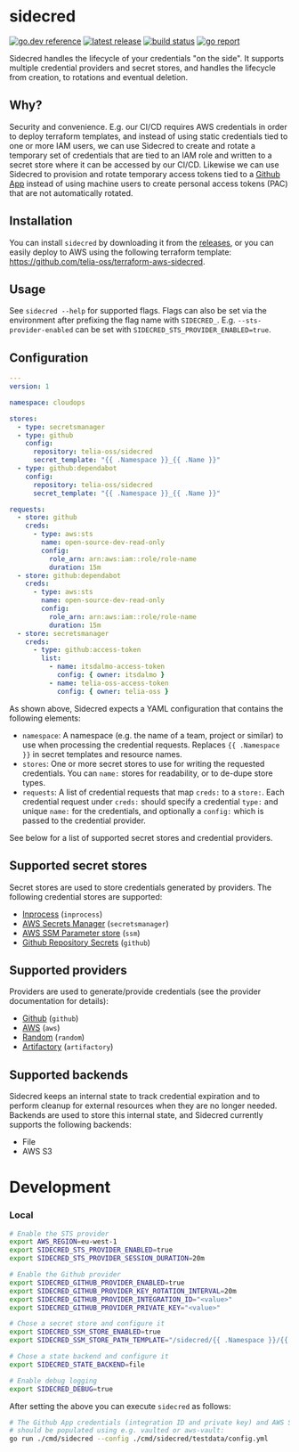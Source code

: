 # sidecred

[![go.dev reference](https://img.shields.io/badge/go.dev-reference-007d9c?logo=go&logoColor=white&style=flat-square)](https://pkg.go.dev/github.com/telia-oss/sidecred)
[![latest release](https://img.shields.io/github/v/release/telia-oss/sidecred?style=flat-square)](https://github.com/telia-oss/sidecred/releases/latest)
[![build status](https://img.shields.io/github/workflow/status/telia-oss/sidecred/workflow?label=build&logo=github&style=flat-square)](https://github.com/telia-oss/sidecred/actions?query=workflow%3Atest)
[![go report](https://goreportcard.com/badge/github.com/telia-oss/sidecred?style=flat-square)](https://goreportcard.com/report/github.com/telia-oss/sidecred)

Sidecred handles the lifecycle of your credentials "on the side". It supports multiple credential providers and secret
stores,
and handles the lifecycle from creation, to rotations and eventual deletion.

## Why?

Security and convenience. E.g. our CI/CD requires AWS credentials in order to deploy terraform templates, and instead of
using static credentials tied to one or more IAM users, we can use Sidecred to create and rotate a temporary set of
credentials
that are tied to an IAM role and written to a secret store where it can be accessed by our CI/CD. Likewise we can use
Sidecred
to provision and rotate temporary access tokens tied to a [Github App](https://developer.github.com/apps/) instead of
using
machine users to create personal access tokens (PAC) that are not automatically rotated.

## Installation

You can install `sidecred` by downloading it from the [releases](https://github.com/telia-oss/sidecred/releases), or you
can easily deploy to AWS using the following terraform template: https://github.com/telia-oss/terraform-aws-sidecred.

## Usage

See `sidecred --help` for supported flags. Flags can also be set via the environment after prefixing the flag name with
`SIDECRED_`. E.g. `--sts-provider-enabled` can be set with `SIDECRED_STS_PROVIDER_ENABLED=true`.

## Configuration

```yaml
---
version: 1

namespace: cloudops

stores:
  - type: secretsmanager
  - type: github
    config:
      repository: telia-oss/sidecred
      secret_template: "{{ .Namespace }}_{{ .Name }}"
  - type: github:dependabot
    config:
      repository: telia-oss/sidecred
      secret_template: "{{ .Namespace }}_{{ .Name }}"

requests:
  - store: github
    creds:
      - type: aws:sts
        name: open-source-dev-read-only
        config:
          role_arn: arn:aws:iam::role/role-name
          duration: 15m
  - store: github:dependabot
    creds:
      - type: aws:sts
        name: open-source-dev-read-only
        config:
          role_arn: arn:aws:iam::role/role-name
          duration: 15m          
  - store: secretsmanager
    creds:
      - type: github:access-token
        list:
          - name: itsdalmo-access-token
            config: { owner: itsdalmo }
          - name: telia-oss-access-token
            config: { owner: telia-oss }
```

As shown above, Sidecred expects a YAML configuration that contains the following elements:

- `namespace`: A namespace (e.g. the name of a team, project or similar) to use when processing the credential requests.
  Replaces `{{ .Namespace }}` in secret templates and resource names.
- `stores`: One or more secret stores to use for writing the requested credentials. You can `name:` stores for
  readability,
  or to de-dupe store types.
- `requests`: A list of credential requests that map `creds:` to a `store:`. Each credential request under `creds:`
  should
  specify a credential `type:` and unique `name:` for the credentials, and optionally a `config:` which is passed to the
  credential provider.

See below for a list of supported secret stores and credential providers.

## Supported secret stores

Secret stores are used to store credentials generated by providers. The following credential stores are supported:

* [Inprocess](./store/inprocess/README.md) (`inprocess`)
* [AWS Secrets Manager](./store/secretsmanager/README.md) (`secretsmanager`)
* [AWS SSM Parameter store](./store/ssm/README.md) (`ssm`)
* [Github Repository Secrets](./store/github/README.md) (`github`)

## Supported providers

Providers are used to generate/provide credentials (see the provider documentation for details):

* [Github](./provider/github/README.md) (`github`)
* [AWS](./provider/sts/README.md) (`aws`)
* [Random](./provider/random/README.md) (`random`)
* [Artifactory](./provider/artifactory/README.md) (`artifactory`)

## Supported backends

Sidecred keeps an internal state to track credential expiration and to perform cleanup for external resources when they
are no longer needed. Backends are used to store this internal state, and Sidecred currently supports the following
backends:

* File
* AWS S3

# Development

### Local

```bash
# Enable the STS provider
export AWS_REGION=eu-west-1
export SIDECRED_STS_PROVIDER_ENABLED=true
export SIDECRED_STS_PROVIDER_SESSION_DURATION=20m

# Enable the Github provider
export SIDECRED_GITHUB_PROVIDER_ENABLED=true
export SIDECRED_GITHUB_PROVIDER_KEY_ROTATION_INTERVAL=20m
export SIDECRED_GITHUB_PROVIDER_INTEGRATION_ID="<value>"
export SIDECRED_GITHUB_PROVIDER_PRIVATE_KEY="<value>"

# Chose a secret store and configure it
export SIDECRED_SSM_STORE_ENABLED=true
export SIDECRED_SSM_STORE_PATH_TEMPLATE="/sidecred/{{ .Namespace }}/{{ .Name }}"

# Chose a state backend and configure it
export SIDECRED_STATE_BACKEND=file

# Enable debug logging
export SIDECRED_DEBUG=true
```

After setting the above you can execute `sidecred` as follows:

```bash
# The Github App credentials (integration ID and private key) and AWS STS credentials
# should be populated using e.g. vaulted or aws-vault:
go run ./cmd/sidecred --config ./cmd/sidecred/testdata/config.yml
```
